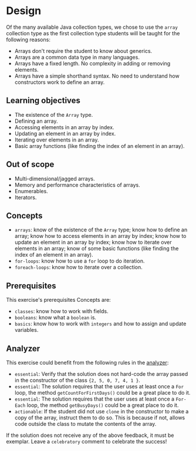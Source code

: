 # Design

Of the many available Java collection types, we chose to use the `array` collection type as the first collection type students will be taught for the following reasons:

- Arrays don't require the student to know about generics.
- Arrays are a common data type in many languages.
- Arrays have a fixed length. No complexity in adding or removing elements.
- Arrays have a simple shorthand syntax. No need to understand how constructors work to define an array.

## Learning objectives

- The existence of the `Array` type.
- Defining an array.
- Accessing elements in an array by index.
- Updating an element in an array by index.
- Iterating over elements in an array.
- Basic array functions (like finding the index of an element in an array).

## Out of scope

- Multi-dimensional/jagged arrays.
- Memory and performance characteristics of arrays.
- Enumerables.
- Iterators.

## Concepts

- `arrays`: know of the existence of the `Array` type; know how to define an array; know how to access elements in an array by index; know how to update an element in an array by index; know how to iterate over elements in an array; know of some basic functions (like finding the index of an element in an array).
- `for-loops`: know how to use a `for` loop to do iteration.
- `foreach-loops`: know how to iterate over a collection.

## Prerequisites

This exercise's prerequisites Concepts are:

- `classes`: know how to work with fields.
- `booleans`: know what a `boolean` is.
- `basics`: know how to work with `integers` and how to assign and update variables.

## Analyzer

This exercise could benefit from the following rules in the [analyzer]:

- `essential`: Verify that the solution does not hard-code the array passed in the constructor of the class `{2, 5, 0, 7, 4, 1 }`.
- `essential`: The solution requires that the user uses at least once a `For` loop, the method `getCountForFirstDays()` could be a great place to do it.
- `essential`: The solution requires that the user uses at least once a `For-Each` loop, the method `getBusyDays()` could be a great place to do it.
- `actionable`: If the student did not use `clone` in the constructor to make a copy of the array, instruct them to do so. This is because if not, allows code outside the class to mutate the contents of the array.

If the solution does not receive any of the above feedback, it must be exemplar.
Leave a `celebratory` comment to celebrate the success!

[analyzer]: https://github.com/exercism/java-analyzer

